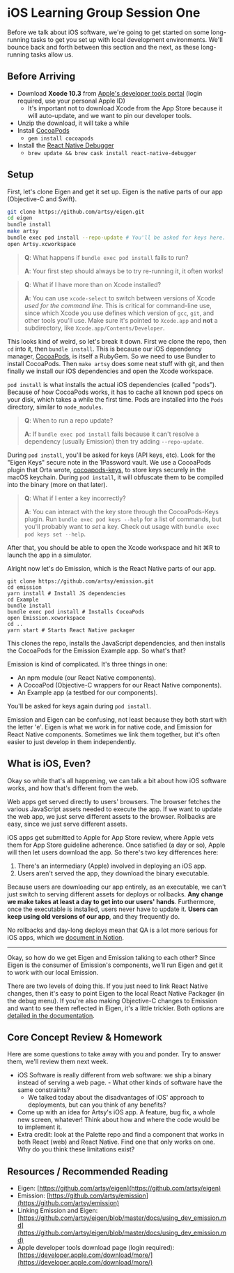 # iOS Learning Group Session One

Before we talk about iOS software, we're going to get started on some long-running tasks to get you set up with
local development environments. We'll bounce back and forth between this section and the next, as these
long-running tasks allow us.

## Before Arriving

- Download **Xcode 10.3** from [Apple's developer tools portal](https://developer.apple.com/download/more/) (login
  required, use your personal Apple ID)
  - It's important not to download Xcode from the App Store because it will auto-update, and we want to pin our
    developer tools.
- Unzip the download, it will take a while
- Install [CocoaPods](https://cocoapods.org)
  - `gem install cocoapods`
- Install the [React Native Debugger](https://github.com/jhen0409/react-native-debugger)
  - `brew update && brew cask install react-native-debugger`

## Setup

First, let's clone Eigen and get it set up. Eigen is the native parts of our app (Objective-C and Swift).

```sh
git clone https://github.com/artsy/eigen.git
cd eigen
bundle install
make artsy
bundle exec pod install --repo-update # You'll be asked for keys here.
open Artsy.xcworkspace
```

> **Q**: What happens if `bundle exec pod install` fails to run?
>
> **A**: Your first step should always be to try re-running it, it often works!

> **Q**: What if I have more than on Xcode installed?
>
> **A**: You can use `xcode-select` to switch between versions of Xcode _used for the command line_. This is
> critical for command-line use, since which Xcode you use defines which version of `gcc`, `git`, and other tools
> you'll use. Make sure it's pointed to `Xcode.app` and **not** a subdirectory, like
> `Xcode.app/Contents/Developer`.

This looks kind of weird, so let's break it down. First we clone the repo, then `cd` into it, then
`bundle install`. This is because our iOS dependency manager, [CocoaPods](https://cocoapods.org), is itself a
RubyGem. So we need to use Bundler to install CocoaPods. Then `make artsy` does some neat stuff with git, and then
finally we install our iOS dependencies and open the Xcode workspace.

`pod install` is what installs the actual iOS dependencies (called "pods"). Because of how CocoaPods works, it has
to cache all known pod specs on your disk, which takes a while the first time. Pods are installed into the `Pods`
directory, similar to `node_modules`.

> **Q**: When to run a repo update?
>
> **A**: If `bundle exec pod install` fails because it can't resolve a dependency (usually Emission) then try
> adding `--repo-update`.

During `pod install`, you'll be asked for keys (API keys, etc). Look for the "Eigen Keys" secure note in the
1Password vault. We use a CocoaPods plugin that Orta wrote,
[cocoapods-keys](https://www.github.com/orta/cocoapods-keys), to store keys securely in the macOS keychain. During
`pod install`, it will obfuscate them to be compiled into the binary (more on that later).

> **Q**: What if I enter a key incorrectly?
>
> **A**: You can interact with the key store through the CocoaPods-Keys plugin. Run `bundle exec pod keys --help`
> for a list of commands, but you'll probably want to _set_ a key. Check out usage with
> `bundle exec pod keys set --help`.

After that, you should be able to open the Xcode workspace and hit ⌘R to launch the app in a simulator.

Alright now let's do Emission, which is the React Native parts of our app.

```
git clone https://github.com/artsy/emission.git
cd emission
yarn install # Install JS dependencies
cd Example
bundle install
bundle exec pod install # Installs CocoaPods
open Emission.xcworkspace
cd ..
yarn start # Starts React Native packager
```

This clones the repo, installs the JavaScript dependencies, and then installs the CocoaPods for the Emission
Example app. So what's that?

Emission is kind of complicated. It's three things in one:

- An npm module (our React Native components).
- A CocoaPod (Objective-C wrappers for our React Native components).
- An Example app (a testbed for our components).

You'll be asked for keys again during `pod install`.

Emission and Eigen can be confusing, not least because they both start with the letter 'e'. Eigen is what we work
in for native code, and Emission for React Native components. Sometimes we link them together, but it's often
easier to just develop in them independently.

## What is iOS, Even?

Okay so while that's all happening, we can talk a bit about how iOS software works, and how that's different from
the web.

Web apps get served directly to users' browsers. The browser fetches the various JavaScript assets needed to
execute the app. If we want to update the web app, we just serve different assets to the browser. Rollbacks are
easy, since we just serve different assets.

iOS apps get submitted to Apple for App Store review, where Apple vets them for App Store guideline adherence. Once
satisfied (a day or so), Apple will then let users download the app. So there's two key differences here:

1. There's an intermediary (Apple) involved in deploying an iOS app.
2. Users aren't served the app, they download the binary executable.

Because users are downloading our app entirely, as an executable, we can't just switch to serving different assets
for deploys or rollbacks. **Any change we make takes at least a day to get into our users' hands**. Furthermore,
once the executable is installed, users never have to update it. **Users can keep using old versions of our app**,
and they frequently do.

No rollbacks and day-long deploys mean that QA is a lot more serious for iOS apps, which we
[document in Notion](https://www.notion.so/artsy/514e1e1c55604b1890f678c748d4223a?v=fb0bcb2e9e9d4d07afefb05a64cd371b).

---

Okay, so how do we get Eigen and Emission talking to each other? Since Eigen is the consumer of Emission's
components, we'll run Eigen and get it to work with our local Emission.

There are two levels of doing this. If you just need to link React Native changes, then it's easy to point Eigen to
the local React Native Packager (in the debug menu). If you're also making Objective-C changes to Emission and want
to see them reflected in Eigen, it's a little trickier. Both options are
[detailed in the documentation](https://github.com/artsy/eigen/tree/main/docs).

## Core Concept Review & Homework

Here are some questions to take away with you and ponder. Try to answer them, we'll review them next week.

- iOS Software is really different from web software: we ship a binary instead of serving a web page. - What other
  kinds of software have the same constraints?
  - We talked today about the disadvantages of iOS' approach to deployments, but can you think of any benefits?
- Come up with an idea for Artsy's iOS app. A feature, bug fix, a whole new screen, whatever! Think about how and
  where the code would be to implement it.
- Extra credit: look at the Palette repo and find a component that works in both React (web) and React Native. Find
  one that only works on one. Why do you think these limitations exist?

## Resources / Recommended Reading

- Eigen: [https://github.com/artsy/eigen](https://github.com/artsy/eigen)
- Emission: [https://github.com/artsy/emission](https://github.com/artsy/emission)
- Linking Emission and Eigen:
  [https://github.com/artsy/eigen/blob/master/docs/using_dev_emission.md](https://github.com/artsy/eigen/blob/master/docs/using_dev_emission.md)
- Apple developer tools download page (login required):
  [https://developer.apple.com/download/more/](https://developer.apple.com/download/more/)
